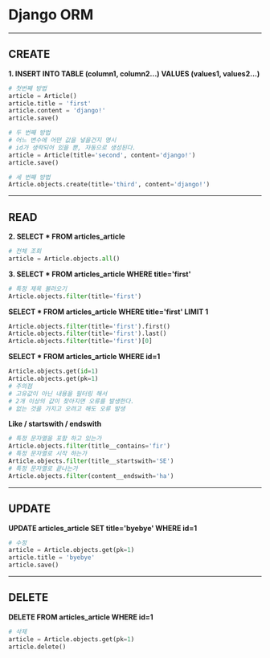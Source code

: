 # Django ORM
---
## CREATE
**1. INSERT INTO TABLE (column1, column2...) VALUES (values1, values2...)**
```python
# 첫번째 방법
article = Article()
article.title = 'first'
article.content = 'django!'
article.save()

# 두 번째 방법
# 어느 변수에 어떤 값을 넣을건지 명시
# id가 생략되어 있을 뿐, 자동으로 생성된다.
article = Article(title='second', content='django!')
article.save()

# 세 번째 방법
Article.objects.create(title='third', content='django!')
```
---
## READ
**2. SELECT * FROM articles_article**
```python
# 전체 조회
article = Article.objects.all()
```

**3. SELECT * FROM articles_article WHERE title='first'**
```python
# 특정 제목 불러오기
Article.objects.filter(title='first')
```

**SELECT * FROM articles_article WHERE title='first' LIMIT 1**
```python
Article.objects.filter(title='first').first()
Article.objects.filter(title='first').last()
Article.objects.filter(title='first')[0]
```

**SELECT * FROM articles_article WHERE id=1**
```python
Article.objects.get(id=1)
Article.objects.get(pk=1)
# 주의점
# 고유값이 아닌 내용을 필터링 해서
# 2개 이상의 값이 찾아지면 오류를 발생한다.
# 없는 것을 가지고 오려고 해도 오류 발생
```

**Like / startswith / endswith**
```python
# 특정 문자열을 포함 하고 있는가
Article.objects.filter(title__contains='fir')
# 특정 문자열로 시작 하는가
Article.objects.filter(title__startswith='SE')
# 특정 문자열로 끝나는가
Article.objects.filter(content__endswith='ha')
```
---
## UPDATE
**UPDATE articles_article SET title='byebye' WHERE id=1**
```python
# 수정
article = Article.objects.get(pk=1)
article.title = 'byebye'
article.save()
```
---
## DELETE
**DELETE FROM articles_article WHERE id=1**

```python
# 삭제
article = Article.objects.get(pk=1)
article.delete()
```
